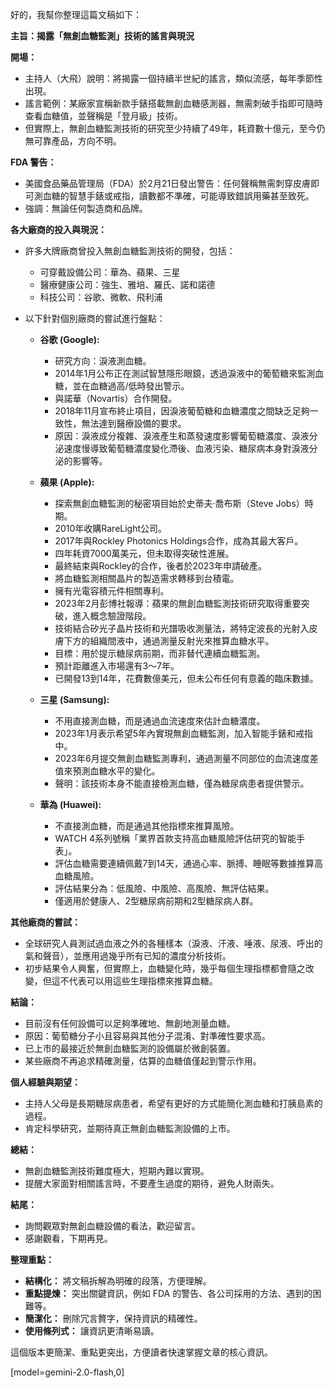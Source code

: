 好的，我幫你整理這篇文稿如下：

**主旨：揭露「無創血糖監測」技術的謠言與現況**

**開場：**

*   主持人（大飛）說明：將揭露一個持續半世紀的謠言，類似流感，每年季節性出現。
*   謠言範例：某廠家宣稱新款手錶搭載無創血糖感測器，無需刺破手指即可隨時查看血糖值，並聲稱是「登月級」技術。
*   但實際上，無創血糖監測技術的研究至少持續了49年，耗資數十億元，至今仍無可靠產品，方向不明。

**FDA 警告：**

*   美國食品藥品管理局（FDA）於2月21日發出警告：任何聲稱無需刺穿皮膚即可測血糖的智慧手錶或戒指，讀數都不準確，可能導致錯誤用藥甚至致死。
*   強調：無論任何製造商和品牌。

**各大廠商的投入與現況：**

*   許多大牌廠商曾投入無創血糖監測技術的開發，包括：
    *   可穿戴設備公司：華為、蘋果、三星
    *   醫療健康公司：強生、雅培、羅氏、諾和諾德
    *   科技公司：谷歌、微軟、飛利浦
*   以下針對個別廠商的嘗試進行盤點：

    *   **谷歌 (Google):**
        *   研究方向：淚液測血糖。
        *   2014年1月公布正在測試智慧隱形眼鏡，透過淚液中的葡萄糖來監測血糖，並在血糖過高/低時發出警示。
        *   與諾華（Novartis）合作開發。
        *   2018年11月宣布終止項目，因淚液葡萄糖和血糖濃度之間缺乏足夠一致性，無法達到醫療設備的要求。
        *   原因：淚液成分複雜、淚液產生和蒸發速度影響葡萄糖濃度、淚液分泌速度慢導致葡萄糖濃度變化滯後、血液污染、糖尿病本身對淚液分泌的影響等。

    *   **蘋果 (Apple):**
        *   探索無創血糖監測的秘密項目始於史蒂夫·喬布斯（Steve Jobs）時期。
        *   2010年收購RareLight公司。
        *   2017年與Rockley Photonics Holdings合作，成為其最大客戶。
        *   四年耗資7000萬美元，但未取得突破性進展。
        *   最終結束與Rockley的合作，後者於2023年申請破產。
        *   將血糖監測相關晶片的製造需求轉移到台積電。
        *   擁有光電容積元件相關專利。
        *   2023年2月彭博社報導：蘋果的無創血糖監測技術研究取得重要突破，進入概念驗證階段。
        *   技術結合矽光子晶片技術和光譜吸收測量法，將特定波長的光射入皮膚下方的組織間液中，通過測量反射光來推算血糖水平。
        *   目標：用於提示糖尿病前期，而非替代連續血糖監測。
        *   預計距離進入市場還有3～7年。
        *   已開發13到14年，花費數億美元，但未公布任何有意義的臨床數據。

    *   **三星 (Samsung):**
        *   不用直接測血糖，而是通過血流速度來估計血糖濃度。
        *   2023年1月表示希望5年內實現無創血糖監測，加入智能手錶和戒指中。
        *   2023年6月提交無創血糖監測專利，通過測量不同部位的血流速度差值來預測血糖水平的變化。
        *   聲明：該技術本身不能直接檢測血糖，僅為糖尿病患者提供警示。

    *   **華為 (Huawei):**
        *   不直接測血糖，而是通過其他指標來推算風險。
        *   WATCH 4系列號稱「業界首款支持高血糖風險評估研究的智能手表」。
        *   評估血糖需要連續佩戴7到14天，通過心率、脈搏、睡眠等數據推算高血糖風險。
        *   評估結果分為：低風險、中風險、高風險、無評估結果。
        *   僅適用於健康人、2型糖尿病前期和2型糖尿病人群。

**其他廠商的嘗試：**

*   全球研究人員測試過血液之外的各種樣本（淚液、汗液、唾液、尿液、呼出的氣和聲音），並應用過幾乎所有已知的濃度分析技術。
*   初步結果令人興奮，但實際上，血糖變化時，幾乎每個生理指標都會隨之改變，但這不代表可以用這些生理指標來推算血糖。

**結論：**

*   目前沒有任何設備可以足夠準確地、無創地測量血糖。
*   原因：葡萄糖分子小且容易與其他分子混淆、對準確性要求高。
*   已上市的最接近於無創血糖監測的設備屬於微創裝置。
*   某些廠商不再追求精確測量，估算的血糖值僅起到警示作用。

**個人經驗與期望：**

*   主持人父母是長期糖尿病患者，希望有更好的方式能簡化測血糖和打胰島素的過程。
*   肯定科學研究，並期待真正無創血糖監測設備的上市。

**總結：**

*   無創血糖監測技術難度極大，短期內難以實現。
*   提醒大家面對相關謠言時，不要產生過度的期待，避免人財兩失。

**結尾：**

*   詢問觀眾對無創血糖設備的看法，歡迎留言。
*   感謝觀看，下期再見。

**整理重點：**

*   **結構化：** 將文稿拆解為明確的段落，方便理解。
*   **重點提煉：** 突出關鍵資訊，例如 FDA 的警告、各公司採用的方法、遇到的困難等。
*   **簡潔化：** 刪除冗言贅字，保持資訊的精確性。
*   **使用條列式：** 讓資訊更清晰易讀。

這個版本更簡潔、重點更突出，方便讀者快速掌握文章的核心資訊。

[model=gemini-2.0-flash,0]
